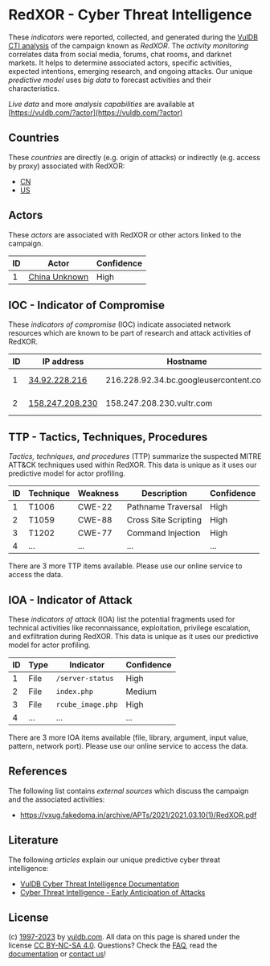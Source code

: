 # RedXOR - Cyber Threat Intelligence

These _indicators_ were reported, collected, and generated during the [VulDB CTI analysis](https://vuldb.com/?kb.cti) of the campaign known as _RedXOR_. The _activity monitoring_ correlates data from social media, forums, chat rooms, and darknet markets. It helps to determine associated actors, specific activities, expected intentions, emerging research, and ongoing attacks. Our unique _predictive model_ uses _big data_ to forecast activities and their characteristics.

_Live data_ and more _analysis capabilities_ are available at [https://vuldb.com/?actor](https://vuldb.com/?actor)

## Countries

These _countries_ are directly (e.g. origin of attacks) or indirectly (e.g. access by proxy) associated with RedXOR:

* [CN](https://vuldb.com/?country.cn)
* [US](https://vuldb.com/?country.us)

## Actors

These _actors_ are associated with RedXOR or other actors linked to the campaign.

ID | Actor | Confidence
-- | ----- | ----------
1 | [China Unknown](https://vuldb.com/?actor.china_unknown) | High

## IOC - Indicator of Compromise

These _indicators of compromise_ (IOC) indicate associated network resources which are known to be part of research and attack activities of RedXOR.

ID | IP address | Hostname | Actor | Confidence
-- | ---------- | -------- | ----- | ----------
1 | [34.92.228.216](https://vuldb.com/?ip.34.92.228.216) | 216.228.92.34.bc.googleusercontent.com | [China Unknown](https://vuldb.com/?actor.china_unknown) | Medium
2 | [158.247.208.230](https://vuldb.com/?ip.158.247.208.230) | 158.247.208.230.vultr.com | [China Unknown](https://vuldb.com/?actor.china_unknown) | Medium

## TTP - Tactics, Techniques, Procedures

_Tactics, techniques, and procedures_ (TTP) summarize the suspected MITRE ATT&CK techniques used within RedXOR. This data is unique as it uses our predictive model for actor profiling.

ID | Technique | Weakness | Description | Confidence
-- | --------- | -------- | ----------- | ----------
1 | T1006 | CWE-22 | Pathname Traversal | High
2 | T1059 | CWE-88 | Cross Site Scripting | High
3 | T1202 | CWE-77 | Command Injection | High
4 | ... | ... | ... | ...

There are 3 more TTP items available. Please use our online service to access the data.

## IOA - Indicator of Attack

These _indicators of attack_ (IOA) list the potential fragments used for technical activities like reconnaissance, exploitation, privilege escalation, and exfiltration during RedXOR. This data is unique as it uses our predictive model for actor profiling.

ID | Type | Indicator | Confidence
-- | ---- | --------- | ----------
1 | File | `/server-status` | High
2 | File | `index.php` | Medium
3 | File | `rcube_image.php` | High
4 | ... | ... | ...

There are 3 more IOA items available (file, library, argument, input value, pattern, network port). Please use our online service to access the data.

## References

The following list contains _external sources_ which discuss the campaign and the associated activities:

* https://vxug.fakedoma.in/archive/APTs/2021/2021.03.10(1)/RedXOR.pdf

## Literature

The following _articles_ explain our unique predictive cyber threat intelligence:

* [VulDB Cyber Threat Intelligence Documentation](https://vuldb.com/?kb.cti)
* [Cyber Threat Intelligence - Early Anticipation of Attacks](https://www.scip.ch/en/?labs.20201022)

## License

(c) [1997-2023](https://vuldb.com/?kb.changelog) by [vuldb.com](https://vuldb.com/?kb.about). All data on this page is shared under the license [CC BY-NC-SA 4.0](https://creativecommons.org/licenses/by-nc-sa/4.0/). Questions? Check the [FAQ](https://vuldb.com/?kb.faq), read the [documentation](https://vuldb.com/?kb) or [contact us](https://vuldb.com/?contact)!
